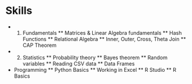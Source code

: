 Skills
======
* 1. Fundamentals
** Matrices & Linear Algebra fundamentals
** Hash Functions
** Relational Algebra
** Inner, Outer, Cross, Theta Join
** CAP Theorem
* 2. Statistics
** Probability theory
** Bayes theorem
** Random variables
** Reading CSV data
** Data Frames
* Programming
** Python Basics
** Working in Excel
** R Studio
** R Basics
